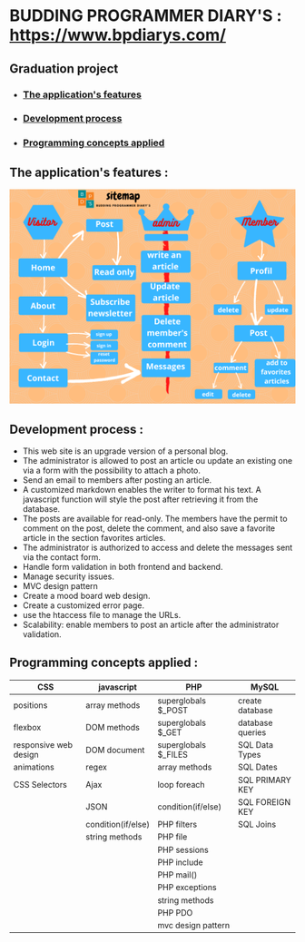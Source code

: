 # BUDDING PROGRAMMER DIARY'S : https://www.bpdiarys.com/
## Graduation project 

* ### [The application's features](#the-applications-features-)
* ### [Development process](#development-process-)	
* ### [Programming concepts applied](#programming-concepts-applied-)

## The application's features :
![sitemap](sitemap.png)

## Development process :
 * This web site is an upgrade version of a personal blog.
* The administrator is allowed to post an article ou update an existing one via a form with the possibility to attach a photo.
* Send an email to members after posting an article.
* A customized markdown enables the writer to format his text.  A javascript function will style the post after retrieving it from the database.
* The posts are available for read-only. The members have the permit to comment on the post, delete the comment, and also save a favorite article in the section favorites articles.
* The administrator is authorized to access and delete the messages sent via the contact form.
* Handle form validation in both frontend and backend.
* Manage security issues.
* MVC design pattern
* Create a mood board web design.
* Create a customized error page.
* use the htaccess file to manage the URLs.
* Scalability: enable members to post an article after the administrator validation.

## Programming concepts applied :

CSS | javascript|PHP|MySQL
----|------------|------|-----------
positions|array methods|superglobals $_POST| create database
flexbox|DOM methods|superglobals $_GET| database queries|
responsive web design|DOM document|   superglobals $_FILES|SQL Data Types
animations|regex|array methods |SQL Dates|
CSS Selectors |Ajax|loop foreach|SQL PRIMARY KEY 
| |JSON|condition(if/else)|SQL FOREIGN KEY|
| |condition(if/else)|PHP filters|SQL Joins|
| | string methods | PHP file|		
| | | PHP sessions|
| | | PHP include|
| | |PHP mail()|
| | | PHP exceptions|
| | | string methods|
| | | PHP PDO|
| | | mvc design pattern|



